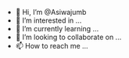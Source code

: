 - 👋 Hi, I’m @Asiwajumb
- 👀 I’m interested in ...
- 🌱 I’m currently learning ...
- 💞️ I’m looking to collaborate on ...
- 📫 How to reach me ...

<!---
Asiwajumb/Asiwajumb is a ✨ special ✨ repository because its `README.md` (this file) appears on your GitHub profile.
You can click the Preview link to take a look at your changes.
--->
